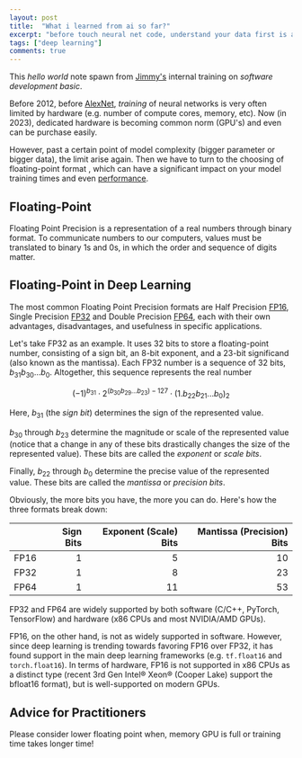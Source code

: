 ```yaml
---
layout: post
title:  "What i learned from ai so far?"
excerpt: "before touch neural net code, understand your data first is a good idea"
tags: ["deep learning"]
comments: true
---
```


This _hello world_ note spawn from [Jimmy's](https://htasia.com/jimmy-ng) internal training on _software development basic_.

Before 2012, before [AlexNet](https://papers.nips.cc/paper_files/paper/2012/hash/c399862d3b9d6b76c8436e924a68c45b-Abstract.html), _training_ of neural networks is very often limited by hardware (e.g. number of compute cores, memory, etc). Now (in 2023), dedicated hardware is becoming common norm (GPU's) and even can be purchase easily.

However, past a certain point of model complexity (bigger parameter or bigger data), the limit arise again. Then we have to turn to the choosing of floating-point format , which can have a significant impact on your model training times and even [performance](https://docs.nvidia.com/deeplearning/performance/mixed-precision-training/index.html).

## Floating-Point

Floating Point Precision is a representation of a real numbers through binary format. To communicate numbers to our computers, values must be translated to binary 1s and 0s, in which the order and sequence of digits matter.

## Floating-Point in Deep Learning

The most common Floating Point Precision formats are Half Precision [FP16](https://en.wikipedia.org/wiki/Half-precision_floating-point_format), Single Precision [FP32](https://en.wikipedia.org/wiki/Single-precision_floating-point_format) and Double Precision [FP64](https://en.wikipedia.org/wiki/Double-precision_floating-point_format), each with their own advantages, disadvantages, and usefulness in specific applications.

Let's take FP32 as an example. It uses 32 bits to store a floating-point number, consisting of a sign bit, an 8-bit exponent, and a 23-bit significand (also known as the mantissa). Each FP32 number is a sequence of 32 bits, $b_{31} b_{30} ... b_{0}$. Altogether, this sequence represents the real number

$$ (-1)^{b_{31}} \cdot 2^{(b_{30} b_{29} ... b_{23}) - 127} \cdot (1.b_{22} b_{21} ... b_{0})_2 $$

Here, $b_{31}$ (the _sign bit_) determines the sign of the represented value.

$b_{30}$ through $b_{23}$ determine the magnitude or scale of the represented value (notice that a change in any of these bits drastically changes the size of the represented value). These bits are called the _exponent_ or _scale bits_.

Finally, $b_{22}$ through $b_{0}$ determine the precise value of the represented value.  These bits are called the _mantissa_ or _precision bits_.

Obviously, the more bits you have, the more you can do. Here's how the three formats break down:

|      | Sign Bits   | Exponent (Scale) Bits | Mantissa (Precision) Bits |
| :--- | ----------: | --------------------: | ------------------------: |
| FP16 | 1           | 5                     | 10                        |
| FP32 | 1           | 8                     | 23                        |
| FP64 | 1           | 11                    | 53                        |

FP32 and FP64 are widely supported by both software (C/C++, PyTorch, TensorFlow) and hardware (x86 CPUs and most NVIDIA/AMD GPUs).

FP16, on the other hand, is not as widely supported in software. However, since deep learning is trending towards favoring FP16 over FP32, it has found support in the main deep learning frameworks (e.g. `tf.float16` and `torch.float16`). In terms of hardware, FP16 is not supported in x86 CPUs as a distinct type (recent 3rd Gen Intel® Xeon® (Cooper Lake) support the bfloat16 format), but is well-supported on modern GPUs.

## Advice for Practitioners

Please consider lower floating point when, memory GPU is full or training time takes longer time!
